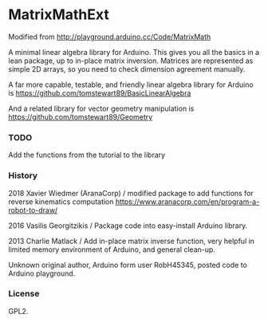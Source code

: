 # MatrixMathExt
Modified from  http://playground.arduino.cc/Code/MatrixMath

A minimal linear algebra library for Arduino. This gives you all the basics in a lean package, up to in-place matrix inversion.
Matrices are represented as simple 2D arrays, so you need to check dimension agreement manually.

A far more capable, testable, and friendly linear algebra library for Arduino is https://github.com/tomstewart89/BasicLinearAlgebra

And a related library for vector geometry manipulation is https://github.com/tomstewart89/Geometry

### TODO
Add the functions from the tutorial to the library


### History
2018 Xavier Wiedmer (AranaCorp) / modified package to add functions for reverse kinematics computation https://www.aranacorp.com/en/program-a-robot-to-draw/

2016 Vasilis Georgitzikis / Package code into easy-install Arduino library. 

2013 Charlie Matlack / Add in-place matrix inverse function, very helpful in limited memory environment of Arduino, and general clean-up.

Unknown original author, Arduino form user RobH45345, posted code to Arduino playground.

### License

GPL2. 
